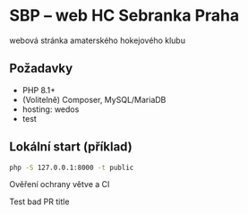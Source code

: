 # SBP – web HC Sebranka Praha

webová stránka amaterského hokejového klubu

## Požadavky
- PHP 8.1+
- (Volitelně) Composer, MySQL/MariaDB
- hosting: wedos
- test

## Lokální start (příklad)
```bash
php -S 127.0.0.1:8000 -t public
```

Ověření ochrany větve a CI

Test bad PR title
